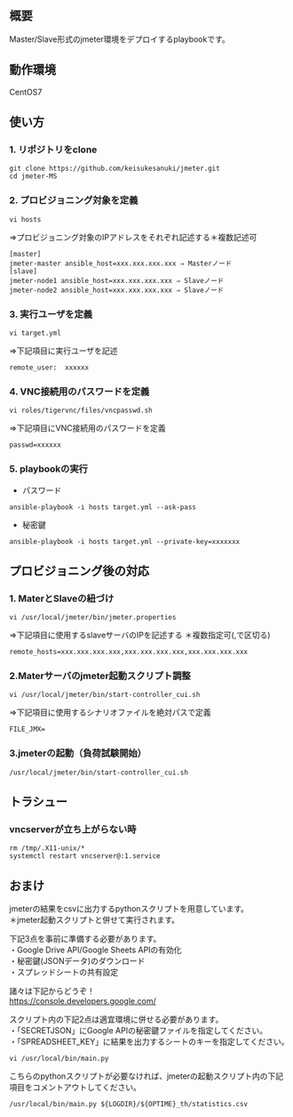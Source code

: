 ## 概要

Master/Slave形式のjmeter環境をデプロイするplaybookです。

## 動作環境

CentOS7

## 使い方
### 1. リポジトリをclone
```
git clone https://github.com/keisukesanuki/jmeter.git
cd jmeter-MS
```

### 2. プロビジョニング対象を定義
```
vi hosts
```
⇒プロビジョニング対象のIPアドレスをそれぞれ記述する＊複数記述可  

```
[master] 
jmeter-master ansible_host=xxx.xxx.xxx.xxx ⇒ Masterノード  
[slave]  
jmeter-node1 ansible_host=xxx.xxx.xxx.xxx ⇒ Slaveノード
jmeter-node2 ansible_host=xxx.xxx.xxx.xxx ⇒ Slaveノード
```

### 3. 実行ユーザを定義
```
vi target.yml
```
⇒下記項目に実行ユーザを記述

```
remote_user:  xxxxxx
```
### 4. VNC接続用のパスワードを定義

```
vi roles/tigervnc/files/vncpasswd.sh
```
⇒下記項目にVNC接続用のパスワードを定義

```
passwd=xxxxxx
```

### 5. playbookの実行

* パスワード
```
ansible-playbook -i hosts target.yml --ask-pass
```

* 秘密鍵

```
ansible-playbook -i hosts target.yml --private-key=xxxxxxx
```

## プロビジョニング後の対応

### 1. MaterとSlaveの紐づけ

```
vi /usr/local/jmeter/bin/jmeter.properties
```

⇒下記項目に使用するslaveサーバのIPを記述する
＊複数指定可(,で区切る)

```
remote_hosts=xxx.xxx.xxx.xxx,xxx.xxx.xxx.xxx,xxx.xxx.xxx.xxx
```

### 2.Materサーバのjmeter起動スクリプト調整

```
vi /usr/local/jmeter/bin/start-controller_cui.sh
```
⇒下記項目に使用するシナリオファイルを絶対パスで定義

```
FILE_JMX=
```

### 3.jmeterの起動（負荷試験開始）

```
/usr/local/jmeter/bin/start-controller_cui.sh
```

## トラシュー

### vncserverが立ち上がらない時

```
rm /tmp/.X11-unix/*
systemctl restart vncserver@:1.service
```

## おまけ

jmeterの結果をcsvに出力するpythonスクリプトを用意しています。  
＊jmeter起動スクリプトと併せて実行されます。


下記3点を事前に準備する必要があります。  
・Google Drive API/Google Sheets APIの有効化  
・秘密鍵(JSONデータ)のダウンロード  
・スプレッドシートの共有設定

諸々は下記からどうぞ！  
https://console.developers.google.com/


スクリプト内の下記2点は適宜環境に併せる必要があります。  
・「SECRETJSON」にGoogle APIの秘密鍵ファイルを指定してください。  
・「SPREADSHEET_KEY」に結果を出力するシートのキーを指定してください。  

```
vi /usr/local/bin/main.py
```

こちらのpythonスクリプトが必要なければ、jmeterの起動スクリプト内の下記項目をコメントアウトしてください。

```
/usr/local/bin/main.py ${LOGDIR}/${OPTIME}_th/statistics.csv
```